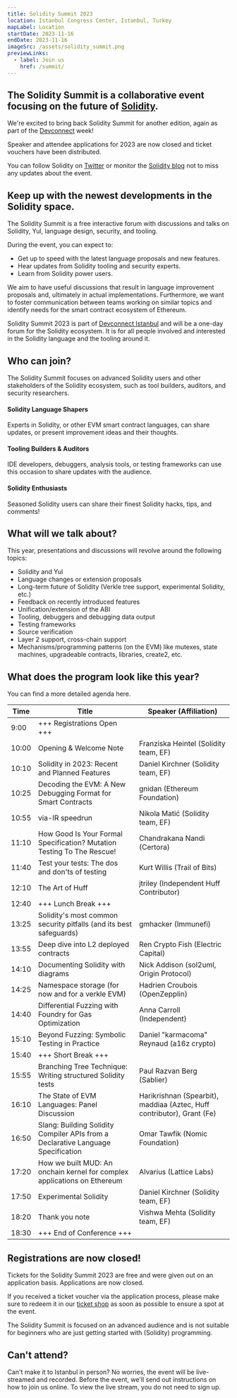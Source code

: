 ```yaml
---
title: Solidity Summit 2023
location: Istanbul Congress Center, Istanbul, Turkey
mapLabel: Location
startDate: 2023-11-16
endDate: 2023-11-16
imageSrc: /assets/solidity_summit.png
previewLinks:
  - label: Join us
    href: /summit/
---
```


## The Solidity Summit is a collaborative event focusing on the future of [Solidity](/).

We're excited to bring back Solidity Summit for another edition, again as part of the [Devconnect](https://devconnect.org/schedule) week! 

Speaker and attendee applications for 2023 are now closed and ticket vouchers have been distributed.

You can follow Solidity on [Twitter](https://twitter.com/solidity_lang) or monitor the [Solidity blog](/blog) not to miss any updates about the event.

## Keep up with the newest developments in the Solidity space.

The Solidity Summit is a free interactive forum with discussions and talks on Solidity, Yul, language design, security, and tooling.

During the event, you can expect to:

- Get up to speed with the latest language proposals and new features.
- Hear updates from Solidity tooling and security experts.
- Learn from Solidity power users.

We aim to have useful discussions that result in language improvement proposals and, ultimately in actual implementations. Furthermore, we want to foster communication between teams working on similar topics and identify needs for the smart contract ecosystem of Ethereum.

Solidity Summit 2023 is part of [Devconnect Istanbul](https://devconnect.org/) and will be a one-day forum for the Solidity ecosystem. It is for all people involved and interested in the Solidity language and the tooling around it.

## Who can join?

The Solidity Summit focuses on advanced Solidity users and other stakeholders of the Solidity ecosystem, such as tool builders, auditors, and security researchers.

#### Solidity Language Shapers

Experts in Solidity, or other EVM smart contract languages, can share updates, or present improvement ideas and their thoughts.

#### Tooling Builders & Auditors

IDE developers, debuggers, analysis tools, or testing frameworks can use this occasion to share updates with the audience.

#### Solidity Enthusiasts

Seasoned Solidity users can share their finest Solidity hacks, tips, and comments!

## What will we talk about?

This year, presentations and discussions will revolve around the following topics:

- Solidity and Yul
- Language changes or extension proposals
- Long-term future of Solidity (Verkle tree support, experimental Solidity, etc.)
- Feedback on recently introduced features
- Unification/extension of the ABI
- Tooling, debuggers and debugging data output
- Testing frameworks
- Source verification
- Layer 2 support, cross-chain support
- Mechanisms/programming patterns (on the EVM) like mutexes, state machines, upgradeable contracts, libraries, create2, etc.

## What does the program look like this year?

You can find a more detailed agenda here.

| Time  | Title                                                                        | Speaker (Affiliation)      |
| ----- | ---------------------------------------------------------------------------- | -------------------------- |
| 9:00  | +++ Registrations Open +++ |                                                 |
| 10:00 | Opening & Welcome Note     | Franziska Heintel (Solidity team, EF)                              |
| 10:10 | Solidity in 2023: Recent and Planned Features                                | Daniel Kirchner (Solidity team, EF)            |
| 10:25 | Decoding the EVM: A New Debugging Format for Smart Contracts                 | gnidan (Ethereum Foundation)                   |
| 10:55 | via-IR speedrun            | Nikola Matić (Solidity team, EF)                                   |
| 11:10 | How Good Is Your Formal Specification? Mutation Testing To The Rescue!       | Chandrakana Nandi (Certora)         |
| 11:40 | Test your tests: The dos and don'ts of testing                               | Kurt Willis (Trail of Bits)               |
| 12:10 | The Art of Huff            | jtriley (Independent Huff Contributor)                                        |
| 12:40 | +++ Lunch Break +++        |                                                 |
| 13:25 | Solidity's most common security pitfalls (and its best safeguards)           | gmhacker (Immunefi)                  |
| 13:55 | Deep dive into L2 deployed contracts                                         | Ren Crypto Fish (Electric Capital)           |
| 14:10 | Documenting Solidity with diagrams                                           | Nick Addison (sol2uml, Origin Protocol)              |
| 14:25 | Namespace storage (for now and for a verkle EVM)                             | Hadrien Croubois (OpenZepplin)          |
| 14:40 | Differential Fuzzing with Foundry for Gas Optimization                       | Anna Carroll (Independent)              |
| 15:10 | Beyond Fuzzing: Symbolic Testing in Practice                                 | Daniel "karmacoma" Reynaud (a16z crypto)|
| 15:40 | +++ Short Break +++        |                                                 |
| 15:55 | Branching Tree Technique: Writing structured Solidity tests                  | Paul Razvan Berg (Sablier)           |
| 16:10 | The State of EVM Languages: Panel Discussion                                 | Harikrishnan (Spearbit), maddiaa (Aztec, Huff contributor), Grant (Fe)                                         |
| 16:50 | Slang: Building Solidity Compiler APIs from a Declarative Language Specification                          | Omar Tawfik (Nomic Foundation)                              |
| 17:20 | How we built MUD: An onchain kernel for complex applications on Ethereum     | Alvarius (Lattice Labs)                  |
| 17:50 | Experimental Solidity      | Daniel Kirchner (Solidity team, EF)                                |
| 18:20 | Thank you note             |  Vishwa Mehta (Solidity team, EF)                                  |
| 18:30 | +++ End of Conference +++  |                                                 |

## Registrations are now closed!

Tickets for the Solidity Summit 2023 are free and were given out on an application basis. Applications are now closed.

If you received a ticket voucher via the application process, please make sure to redeem it in our [ticket shop](https://ticketh.xyz/solidity/summit/) as soon as possible to ensure a spot at the event.

The Solidity Summit is focused on an advanced audience and is not suitable for beginners who are just getting started with (Solidity) programming.

## Can't attend?

Can't make it to Istanbul in person? No worries, the event will be live-streamed and recorded. Before the event, we'll send out instructions on how to join us online. To view the live stream, you do not need to sign up.
